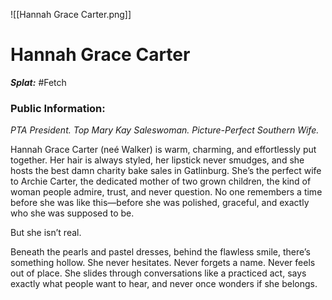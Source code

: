 ![[Hannah Grace Carter.png]]
# Hannah Grace Carter

***Splat:*** #Fetch   
### Public Information:  

*PTA President. Top Mary Kay Saleswoman. Picture-Perfect Southern Wife.*

Hannah Grace Carter (neé Walker) is warm, charming, and effortlessly put together. Her hair is always styled, her lipstick never smudges, and she hosts the best damn charity bake sales in Gatlinburg. She’s the perfect wife to Archie Carter, the dedicated mother of two grown children, the kind of woman people admire, trust, and never question. No one remembers a time before she was like this—before she was polished, graceful, and exactly who she was supposed to be.

But she isn’t real.

Beneath the pearls and pastel dresses, behind the flawless smile, there’s something hollow. She never hesitates. Never forgets a name. Never feels out of place. She slides through conversations like a practiced act, says exactly what people want to hear, and never once wonders if she belongs.